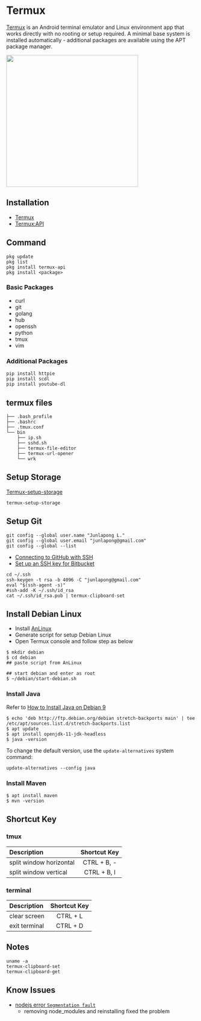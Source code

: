 # Termux

[Termux](https://termux.com/) is an Android terminal emulator and Linux environment app that works directly with no rooting or setup required. A minimal base system is installed automatically - additional packages are available using the APT package manager.

<img src="https://termux.com/files/vim-main_framed.png" width="350"/>

## Installation

- [Termux](https://play.google.com/store/apps/details?id=com.termux)
- [Termux:API](https://play.google.com/store/apps/details?id=com.termux.api)

## Command

```
pkg update
pkg list
pkg install termux-api
pkg install <package>
```

### Basic Packages

- curl
- git
- golang
- hub
- openssh
- python
- tmux
- vim

### Additional Packages

```
pip install httpie
pip install scdl
pip install youtube-dl
```

## termux files

```
├── .bash_profile
├── .bashrc
├── .tmux.conf
└── bin
    ├── ip.sh
    ├── sshd.sh
    ├── termux-file-editor
    ├── termux-url-opener
    └── wrk
```

## Setup Storage

[Termux-setup-storage](https://wiki.termux.com/wiki/Termux-setup-storage)

```
termux-setup-storage
```

## Setup Git

```
git config --global user.name "Junlapong L."
git config --global user.email "junlapong@gmail.com"
git config --global --list
```

- [Connecting to GitHub with SSH](https://help.github.com/en/github/authenticating-to-github/connecting-to-github-with-ssh)
- [Set up an SSH key for Bitbucket](https://confluence.atlassian.com/bitbucket/set-up-an-ssh-key-728138079.html)


```
cd ~/.ssh
ssh-keygen -t rsa -b 4096 -C "junlapong@gmail.com"
eval "$(ssh-agent -s)"
#ssh-add -K ~/.ssh/id_rsa
cat ~/.ssh/id_rsa.pub | termux-clipboard-set
```

## Install Debian Linux

- Install [AnLinux](https://play.google.com/store/apps/details?id=exa.lnx.a)
- Generate script for setup Debian Linux
- Open Termux console and follow step as below


```
$ mkdir debian
$ cd debian
## paste script from AnLinux

## start debian and enter as root
$ ~/debian/start-debian.sh
```

### Install Java

Refer to [How to Install Java on Debian 9](https://linuxize.com/post/install-java-on-debian-9/)

```
$ echo 'deb http://ftp.debian.org/debian stretch-backports main' | tee /etc/apt/sources.list.d/stretch-backports.list
$ apt update
$ apt install openjdk-11-jdk-headless
$ java -version
```

To change the default version, use the `update-alternatives` system command:

```
update-alternatives --config java
```

### Install Maven

```
$ apt install maven
$ mvn -version
```

## Shortcut Key

### tmux

| Description | Shortcut Key |
|:--|:--:|
| split window horizontal | CTRL + B, - |
| split window vertical | CTRL + B, l |

### terminal

| Description | Shortcut Key |
|:--|:--:|
| clear screen | CTRL + L |
| exit terminal | CTRL + D |

## Notes

```
uname -a
termux-clipboard-set
termux-clipboard-get
```

## Know Issues

- [nodejs error `Segmentation fault`](https://github.com/nodejs/node/issues/2752)
  - removing node_modules and reinstalling fixed the problem
